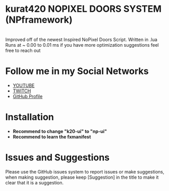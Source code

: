 # kurat420 NOPIXEL DOORS SYSTEM (NPframework)
<br>Improved off of the newest Inspired NoPixel Doors Script. Written in .lua <br>
Runs at ~ 0.00 to 0.01 ms if you have more optimization suggestions feel free to reach out

# Follow me in my Social Networks
* [YOUTUBE](https://www.youtube.com/channel/UChRcrcs1EZna4hGIn1KD3cw)
* [TWITCH](https://www.twitch.tv/tw1st0R_)
* [GitHub Profile](https://github.com/kurat420)

# Installation
* **Recommend to change "k20-ui" to "np-ui"**
* **Recommend to learn the fxmanifest**

# Issues and Suggestions
Please use the GitHub issues system to report issues or make suggestions, when making suggestion, please keep [Suggestion] in the title to make it clear that it is a suggestion.
